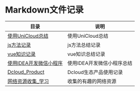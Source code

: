 # Markdown文件记录

|   目录		|       说明					|
|------------|------------|
|   [使用UniCloud总结][使用UniCloud总结]	| 使用UniCloud总结 |
|   [js方法记录][js方法记录]	|  js方法总结记录		|
|   [vue知识记录][vue知识记录]	| vue知识总结记录		|
|   [使用IDEA开发微信小程序][使用IDEA开发微信小程序]	| 使用IDEA开发微信小程序总结 |
|   [Dcloud_Product][Dcloud_Product] | Dcloud生态产品使用记录		|
|   [网络资源收集_学习][网络资源收集_学习]	| 收集的有趣的网络资源 |

[Dcloud_Product]:Dcloud生态产品的使用.md
[js方法记录]:js方法.md
[vue知识记录]:vue知识.md
[使用IDEA开发微信小程序]:使用IDEA开发微信小程序.md
[使用UniCloud总结]:使用UniCloud总结.md
[网络资源收集_学习]:网络资源收集_学习.md
